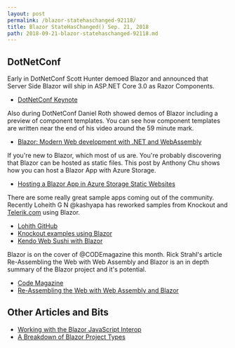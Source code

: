 ```yaml
---
layout: post
permalink: /blazor-statehaschanged-92118/
title: Blazor StateHasChanged() Sep. 21, 2018
path: 2018-09-21-blazor-statehaschanged-92118.md
---
```


## DotNetConf

Early in DotNetConf Scott Hunter demoed Blazor and announced that Server Side Blazor will ship in ASP.NET Core 3.0 as Razor Components.

- [DotNetConf Keynote](https://www.youtube.com/watch?time_continue=1576&v=qQdGC2jIP8s)

Also during DotNetConf Daniel Roth showed demos of Blazor including a preview of component templates. You can see how component templates are written near the end of his video around the 59 minute mark. 

- [Blazor: Modern Web development with .NET and WebAssembly](https://channel9.msdn.com/events/dotnetConf/2018/S207?term=daniel%20roth&lang-en=true)

If you're new to Blazor, which most of us are. You're probably discovering that Blazor can be hosted as static files. This post by Anthony Chu shows how you can host a Blazor App with Azure Storage.

- [Hosting a Blazor App in Azure Storage Static Websites](https://anthonychu.ca/post/blazor-azure-storage-static-websites/)

There are some really great sample apps coming out of the community. Recently Loheith G N @kashyapa has reworked samples from Knockout and [Telerik.com](https://Telerik.com) using Blazor. 

- [Lohith GitHub](https://github.com/lohithgn)
- [Knockout examples using Blazor](http://blazorexamples.surge.sh/)
- [Kendo Web Sushi with Blazor](https://github.com/lohithgn/blazor-sushi)
 
Blazor is on the cover of @CODEmagazine this month. Rick Strahl's article Re-Assembling the Web with Web Assembly and Blazor is an in depth summary of the Blazor project and it's potential.

- [Code Magazine](https://www.codemag.com/Magazine/Issue/0ee72323-7cd7-406c-a041-cc2c9973b900)
- [Re-Assembling the Web with Web Assembly and Blazor](https://www.codemag.com/Article/1809061/Re-Assembling-the-Web-with-Web-Assembly-and-Blazor)

## Other Articles and Bits

- [Working with the Blazor JavaScript Interop](https://blog.logrocket.com/working-with-the-blazor-javascript-interop-3c2a8d0eb56c)
- [A Breakdown of Blazor Project Types](https://www.telerik.com/blogs/a-breakdown-of-blazor-project-types)
